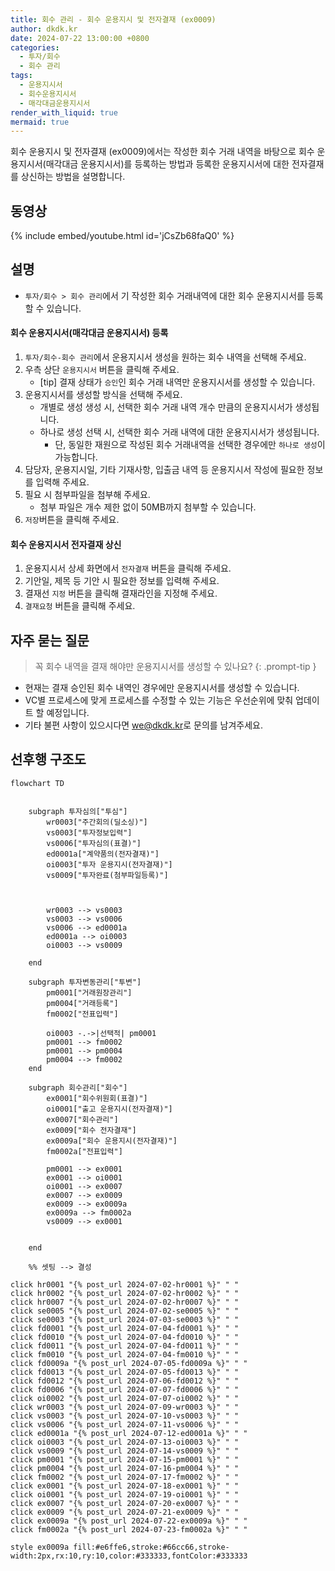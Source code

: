 ```yaml
---
title: 회수 관리 - 회수 운용지시 및 전자결재 (ex0009)
author: dkdk.kr
date: 2024-07-22 13:00:00 +0800
categories:
  - 투자/회수
  - 회수 관리
tags:
  - 운용지시서
  - 회수운용지시서
  - 매각대금운용지시서
render_with_liquid: true
mermaid: true
---
```

회수 운용지시 및 전자결재 (ex0009)에서는 작성한 회수 거래 내역을 바탕으로 회수 운용지시서(매각대금 운용지시서)를 등록하는 방법과 등록한 운용지시서에 대한 전자결재를 상신하는 방법을 설명합니다.

## 동영상

{% include embed/youtube.html id='jCsZb68faQ0' %}

## 설명
- `투자/회수 > 회수 관리`에서 기 작성한 회수 거래내역에 대한 회수 운용지시서를 등록할 수 있습니다.

#### 회수 운용지시서(매각대금 운용지시서) 등록
1. `투자/회수-회수 관리`에서 운용지시서 생성을 원하는 회수 내역을 선택해 주세요.
2. 우측 상단 `운용지시서` 버튼을 클릭해 주세요.
	- [tip] 결재 상태가 `승인`인 회수 거래 내역만 운용지시서를 생성할 수 있습니다.
3. 운용지시서를 생성할 방식을 선택해 주세요.
	- 개별로 생성 생성 시, 선택한 회수 거래 내역 개수 만큼의 운용지시서가 생성됩니다.
	- 하나로 생성 선택 시, 선택한 회수 거래 내역에 대한 운용지시서가 생성됩니다.
		- 단, 동일한 재원으로 작성된 회수 거래내역을 선택한 경우에만 `하나로 생성`이 가능합니다.
4. 담당자, 운용지시일, 기타 기재사항, 입출금 내역 등 운용지시서 작성에 필요한 정보를 입력해 주세요.
5. 필요 시 첨부파일을 첨부해 주세요.
	- 첨부 파일은 개수 제한 없이 50MB까지 첨부할 수 있습니다.
7. `저장`버튼을 클릭해 주세요.

#### 회수 운용지시서 전자결재 상신
1. 운용지시서 상세 화면에서 `전자결재` 버튼을 클릭해 주세요.
3. 기안일, 제목 등 기안 시 필요한 정보를 입력해 주세요.
4. 결재선 `지정` 버튼을 클릭해 결재라인을 지정해 주세요.
5. `결재요청` 버튼을 클릭해 주세요.

## 자주 묻는 질문

> 꼭 회수 내역을 결재 해야만 운용지시서를 생성할 수 있나요?
{: .prompt-tip }
- 현재는 결재 승인된 회수 내역인 경우에만 운용지시서를 생성할 수 있습니다.
- VC별 프로세스에 맞게 프로세스를 수정할 수 있는 기능은 우선순위에 맞춰 업데이트 할 예정입니다.
- 기타 불편 사항이 있으시다면 [we@dkdk.kr](mailto:we@dkdk.kr)로 문의를 남겨주세요.


## 선후행 구조도

```mermaid
flowchart TD


    subgraph 투자심의["투심"]
        wr0003["주간회의(딜소싱)"]
        vs0003["투자정보입력"]
        vs0006["투자심의(표결)"]
        ed0001a["계약품의(전자결재)"]
        oi0003["투자 운용지시(전자결재)"]
        vs0009["투자완료(첨부파일등록)"]

        
        
        wr0003 --> vs0003
        vs0003 --> vs0006
        vs0006 --> ed0001a
        ed0001a --> oi0003
        oi0003 --> vs0009

    end

    subgraph 투자변동관리["투변"]
        pm0001["거래원장관리"]
        pm0004["거래등록"]
        fm0002["전표입력"]

        oi0003 -.->|선택적| pm0001
        pm0001 --> fm0002
        pm0001 --> pm0004
        pm0004 --> fm0002
    end

    subgraph 회수관리["회수"]
        ex0001["회수위원회(표결)"]
        oi0001["출고 운용지시(전자결재)"]
        ex0007["회수관리"]
        ex0009["회수 전자결재"]
        ex0009a["회수 운용지시(전자결재)"]
        fm0002a["전표입력"]

        pm0001 --> ex0001
        ex0001 --> oi0001
        oi0001 --> ex0007
        ex0007 --> ex0009
        ex0009 --> ex0009a
        ex0009a --> fm0002a
        vs0009 --> ex0001


    end

    %% 셋팅 --> 결성
    
click hr0001 "{% post_url 2024-07-02-hr0001 %}" " "
click hr0002 "{% post_url 2024-07-02-hr0002 %}" " "
click hr0007 "{% post_url 2024-07-02-hr0007 %}" " "
click se0005 "{% post_url 2024-07-02-se0005 %}" " "
click se0003 "{% post_url 2024-07-03-se0003 %}" " "
click fd0001 "{% post_url 2024-07-04-fd0001 %}" " "
click fd0010 "{% post_url 2024-07-04-fd0010 %}" " "
click fd0011 "{% post_url 2024-07-04-fd0011 %}" " "
click fm0010 "{% post_url 2024-07-04-fm0010 %}" " "
click fd0009a "{% post_url 2024-07-05-fd0009a %}" " "
click fd0013 "{% post_url 2024-07-05-fd0013 %}" " "
click fd0012 "{% post_url 2024-07-06-fd0012 %}" " "
click fd0006 "{% post_url 2024-07-07-fd0006 %}" " "
click oi0002 "{% post_url 2024-07-07-oi0002 %}" " "
click wr0003 "{% post_url 2024-07-09-wr0003 %}" " "
click vs0003 "{% post_url 2024-07-10-vs0003 %}" " "
click vs0006 "{% post_url 2024-07-11-vs0006 %}" " "
click ed0001a "{% post_url 2024-07-12-ed0001a %}" " "
click oi0003 "{% post_url 2024-07-13-oi0003 %}" " "
click vs0009 "{% post_url 2024-07-14-vs0009 %}" " "
click pm0001 "{% post_url 2024-07-15-pm0001 %}" " "
click pm0004 "{% post_url 2024-07-16-pm0004 %}" " "
click fm0002 "{% post_url 2024-07-17-fm0002 %}" " "
click ex0001 "{% post_url 2024-07-18-ex0001 %}" " "
click oi0001 "{% post_url 2024-07-19-oi0001 %}" " "
click ex0007 "{% post_url 2024-07-20-ex0007 %}" " "
click ex0009 "{% post_url 2024-07-21-ex0009 %}" " "
click ex0009a "{% post_url 2024-07-22-ex0009a %}" " "
click fm0002a "{% post_url 2024-07-23-fm0002a %}" " "

style ex0009a fill:#e6ffe6,stroke:#66cc66,stroke-width:2px,rx:10,ry:10,color:#333333,fontColor:#333333

```
